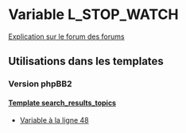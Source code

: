 # Variable L_STOP_WATCH
[Explication sur le forum des forums](http://forum.forumactif.com/t294113-listing-des-variables#L_STOP_WATCH)

## Utilisations dans les templates

### Version phpBB2

#### [Template search_results_topics](subsilver/search_results_topics.md)
* [Variable à la ligne 48](../subsilver/search_results_topics.tpl#L48)